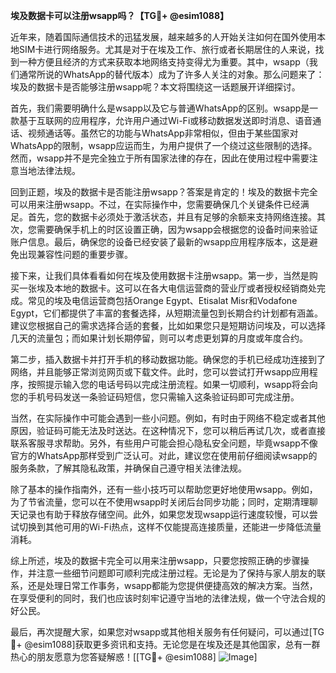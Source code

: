 **埃及数据卡可以注册wsapp吗？【TG💪+ @esim1088】**

近年来，随着国际通信技术的迅猛发展，越来越多的人开始关注如何在国外使用本地SIM卡进行网络服务。尤其是对于在埃及工作、旅行或者长期居住的人来说，找到一种方便且经济的方式来获取本地网络支持变得尤为重要。其中，wsapp（我们通常所说的WhatsApp的替代版本）成为了许多人关注的对象。那么问题来了：埃及的数据卡是否能够注册wsapp呢？本文将围绕这一话题展开详细探讨。

首先，我们需要明确什么是wsapp以及它与普通WhatsApp的区别。wsapp是一款基于互联网的应用程序，允许用户通过Wi-Fi或移动数据发送即时消息、语音通话、视频通话等。虽然它的功能与WhatsApp非常相似，但由于某些国家对WhatsApp的限制，wsapp应运而生，为用户提供了一个绕过这些限制的选择。然而，wsapp并不是完全独立于所有国家法律的存在，因此在使用过程中需要注意当地法律法规。

回到正题，埃及的数据卡是否能注册wsapp？答案是肯定的！埃及的数据卡完全可以用来注册wsapp。不过，在实际操作中，您需要确保几个关键条件已经满足。首先，您的数据卡必须处于激活状态，并且有足够的余额来支持网络连接。其次，您需要确保手机上的时区设置正确，因为wsapp会根据您的设备时间来验证账户信息。最后，确保您的设备已经安装了最新的wsapp应用程序版本，这是避免出现兼容性问题的重要步骤。

接下来，让我们具体看看如何在埃及使用数据卡注册wsapp。第一步，当然是购买一张埃及本地的数据卡。这可以在各大电信运营商的营业厅或者授权经销商处完成。常见的埃及电信运营商包括Orange Egypt、Etisalat Misr和Vodafone Egypt，它们都提供了丰富的套餐选择，从短期流量包到长期合约计划都有涵盖。建议您根据自己的需求选择合适的套餐，比如如果您只是短期访问埃及，可以选择几天的流量包；而如果计划长期停留，则可以考虑更划算的月度或年度合约。

第二步，插入数据卡并打开手机的移动数据功能。确保您的手机已经成功连接到了网络，并且能够正常浏览网页或下载文件。此时，您可以尝试打开wsapp应用程序，按照提示输入您的电话号码以完成注册流程。如果一切顺利，wsapp将会向您的手机号码发送一条验证码短信，您只需输入这条验证码即可完成注册。

当然，在实际操作中可能会遇到一些小问题。例如，有时由于网络不稳定或者其他原因，验证码可能无法及时送达。在这种情况下，您可以稍后再试几次，或者直接联系客服寻求帮助。另外，有些用户可能会担心隐私安全问题，毕竟wsapp不像官方的WhatsApp那样受到广泛认可。对此，建议您在使用前仔细阅读wsapp的服务条款，了解其隐私政策，并确保自己遵守相关法律法规。

除了基本的操作指南外，还有一些小技巧可以帮助您更好地使用wsapp。例如，为了节省流量，您可以在不使用wsapp时关闭后台同步功能；同时，定期清理聊天记录也有助于释放存储空间。此外，如果您发现wsapp运行速度较慢，可以尝试切换到其他可用的Wi-Fi热点，这样不仅能提高连接质量，还能进一步降低流量消耗。

综上所述，埃及的数据卡完全可以用来注册wsapp，只要您按照正确的步骤操作，并注意一些细节问题即可顺利完成注册过程。无论是为了保持与家人朋友的联系，还是处理日常工作事务，wsapp都能为您提供便捷高效的解决方案。当然，在享受便利的同时，我们也应该时刻牢记遵守当地的法律法规，做一个守法合规的好公民。

最后，再次提醒大家，如果您对wsapp或其他相关服务有任何疑问，可以通过[TG💪+ @esim1088]获取更多资讯和支持。无论您是在埃及还是其他国家，总有一群热心的朋友愿意为您答疑解惑！[[TG💪+ @esim1088] ![Image](https://i.postimg.cc/4NQfJmqS/Snipaste-2025-05-13-00-14-12.png)]